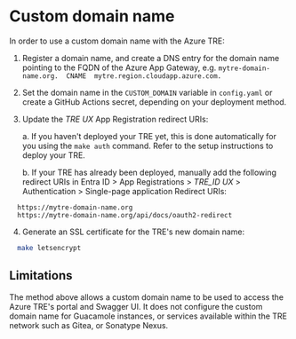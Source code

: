 # Custom domain name

In order to use a custom domain name with the Azure TRE:

1. Register a domain name, and create a DNS entry for the domain name pointing to the FQDN of the Azure App Gateway, e.g. `mytre-domain-name.org.  CNAME  mytre.region.cloudapp.azure.com.`

2. Set the domain name in the `CUSTOM_DOMAIN` variable in `config.yaml` or create a GitHub Actions secret, depending on your deployment method.

3. Update the *TRE UX* App Registration redirect URIs:

   a. If you haven't deployed your TRE yet, this is done automatically for you using the `make auth` command.  Refer to the setup instructions to deploy your TRE.

   b. If your TRE has already been deployed, manually add the following redirect URIs in Entra ID > App Registrations > *TRE_ID UX* > Authentication > Single-page application Redirect URIs:

```text
  https://mytre-domain-name.org
  https://mytre-domain-name.org/api/docs/oauth2-redirect
```

4. Generate an SSL certificate for the TRE's new domain name:

```bash
  make letsencrypt
```

## Limitations

The method above allows a custom domain name to be used to access the Azure TRE's portal and Swagger UI.  It does not configure the custom domain name for Guacamole instances, or services available within the TRE network such as Gitea, or Sonatype Nexus.
